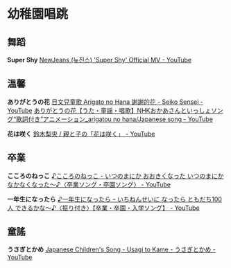 # 幼稚園唱跳

## 舞蹈
**Super Shy**
[NewJeans (뉴진스) 'Super Shy' Official MV - YouTube](https://www.youtube.com/watch?v=ArmDp-zijuc)

## 溫馨

**ありがとうの花**
[日文兒童歌 Arigato no Hana 謝謝的花 - Seiko Sensei - YouTube](https://www.youtube.com/watch?v=58Q6InNyAPI)
[ありがとうの花【うた・童謡・唱歌】NHKおかあさんといっしょソング“歌詞付き”アニメーション_arigatou no hana/Japanese song - YouTube](https://www.youtube.com/watch?v=9xz4rr-NhxI)

**花は咲く**
[鈴木梨央 / 親と子の「花は咲く」 - YouTube](https://www.youtube.com/watch?v=aE_f5cGw8SA)

## 卒業

**こころのねっこ**
[♪こころのねっこ - いつのまにか おおきくなった いつのまにか なかなくなった〜♪〈卒業ソング・卒園ソング〉 - YouTube](https://www.youtube.com/watch?v=SbWFDnp0eO4)

**一年生になったら**
[♪一年生になったら ｰ いちねんせいに なったら ともだち100人 できるかな〜♪〈振り付き〉【卒業・卒園・入学ソング】 - YouTube](https://www.youtube.com/watch?v=Qc9lFVljxUg)

## 童謠

**うさぎとかめ**
[Japanese Children's Song - Usagi to Kame - うさぎとかめ - YouTube](https://www.youtube.com/watch?v=ngBUzQxaOVU)
